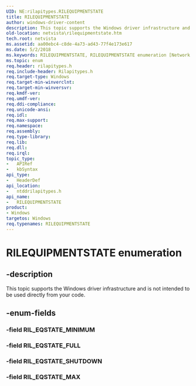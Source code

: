 ```yaml
---
UID: NE:rilapitypes.RILEQUIPMENTSTATE
title: RILEQUIPMENTSTATE
author: windows-driver-content
description: This topic supports the Windows driver infrastructure and is not intended to be used directly from your code.
old-location: netvista\rilequipmentstate.htm
tech.root: netvista
ms.assetid: aa00ebc4-c8de-4a73-ad43-77f4e173e617
ms.date: 5/2/2018
ms.keywords: RILEQUIPMENTSTATE, RILEQUIPMENTSTATE enumeration [Network Drivers Starting with Windows Vista], RIL_EQSTATE_FULL, RIL_EQSTATE_MAX, RIL_EQSTATE_SHUTDOWN, netvista.rilequipmentstate, ntddrilapitypes/RILEQUIPMENTSTATE, ntddrilapitypes/RIL_EQSTATE_FULL, ntddrilapitypes/RIL_EQSTATE_MAX, ntddrilapitypes/RIL_EQSTATE_SHUTDOWN
ms.topic: enum
req.header: rilapitypes.h
req.include-header: Rilapitypes.h
req.target-type: Windows
req.target-min-winverclnt: 
req.target-min-winversvr: 
req.kmdf-ver: 
req.umdf-ver: 
req.ddi-compliance: 
req.unicode-ansi: 
req.idl: 
req.max-support: 
req.namespace: 
req.assembly: 
req.type-library: 
req.lib: 
req.dll: 
req.irql: 
topic_type:
-	APIRef
-	kbSyntax
api_type:
-	HeaderDef
api_location:
-	ntddrilapitypes.h
api_name:
-	RILEQUIPMENTSTATE
product:
- Windows
targetos: Windows
req.typenames: RILEQUIPMENTSTATE
---
```


# RILEQUIPMENTSTATE enumeration


## -description


This topic supports the Windows driver infrastructure and is not intended to be used directly from your code.


## -enum-fields




### -field RIL_EQSTATE_MINIMUM


### -field RIL_EQSTATE_FULL


### -field RIL_EQSTATE_SHUTDOWN


### -field RIL_EQSTATE_MAX

